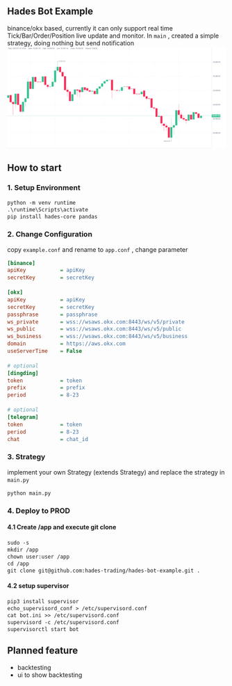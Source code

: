 ## Hades Bot Example

binance/okx based, currently it can only support real time Tick/Bar/Order/Position live update and monitor. In `main` , created a simple strategy, doing nothing but send notification 
![alt text](./doc/1.png "Screen Shot")
## How to start

### 1. Setup Environment

```shell
python -m venv runtime
.\runtime\Scripts\activate
pip install hades-core pandas
```

### 2. Change Configuration

copy `example.conf` and rename to `app.conf` , change parameter

```ini
[binance]
apiKey           = apiKey
secretKey        = secretKey

[okx]
apiKey           = apiKey
secretKey        = secretKey
passphrase       = passphrase
ws_private       = wss://wsaws.okx.com:8443/ws/v5/private
ws_public        = wss://wsaws.okx.com:8443/ws/v5/public
ws_business      = wss://wsaws.okx.com:8443/ws/v5/business
domain           = https://aws.okx.com
useServerTime    = False

# optional
[dingding]
token            = token
prefix           = prefix
period           = 8-23

# optional
[telegram]
token            = token
period           = 8-23
chat             = chat_id
```

### 3. Strategy
implement your own Strategy (extends Strategy) and replace the strategy in `main.py`

```shell
python main.py
```

### 4. Deploy to PROD

#### 4.1 Create /app and execute git clone

```shell
sudo -s
mkdir /app
chown user:user /app
cd /app
git clone git@github.com:hades-trading/hades-bot-example.git .
```
#### 4.2 setup supervisor

```shell
pip3 install supervisor
echo_supervisord_conf > /etc/supervisord.conf
cat bot.ini >> /etc/supervisord.conf
supervisord -c /etc/supervisord.conf
supervisorctl start bot
```

## Planned feature
- backtesting
- ui to show backtesting
